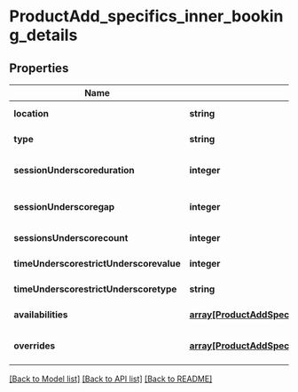 # ProductAdd_specifics_inner_booking_details

## Properties
Name | Type | Description | Notes
------------ | ------------- | ------------- | -------------
**location** | **string** |  | [default to null]
**type** | **string** |  | [default to null]
**sessionUnderscoreduration** | **integer** |  | [optional] [default to null]
**sessionUnderscoregap** | **integer** |  | [optional] [default to null]
**sessionsUnderscorecount** | **integer** |  | [default to null]
**timeUnderscorestrictUnderscorevalue** | **integer** |  | [default to null]
**timeUnderscorestrictUnderscoretype** | **string** |  | [default to days]
**availabilities** | [**array[ProductAddSpecificsInnerBookingDetailsAvailabilitiesInner]**](ProductAddSpecificsInnerBookingDetailsAvailabilitiesInner.md) |  | [default to null]
**overrides** | [**array[ProductAddSpecificsInnerBookingDetailsOverridesInner]**](ProductAddSpecificsInnerBookingDetailsOverridesInner.md) |  | [optional] [default to null]

[[Back to Model list]](../README.md#documentation-for-models) [[Back to API list]](../README.md#documentation-for-api-endpoints) [[Back to README]](../README.md)


